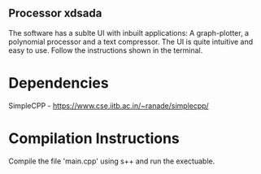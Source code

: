 ## Processor xdsada

The software has a sublte UI with inbuilt applications:
A graph-plotter, a polynomial processor and a text compressor.
The UI is quite intuitive and easy to use.
Follow the instructions shown in the terminal.

# Dependencies #

SimpleCPP - https://www.cse.iitb.ac.in/~ranade/simplecpp/

# Compilation Instructions #

Compile the file 'main.cpp' using s++ and run the exectuable.
